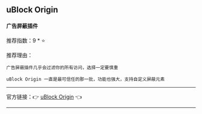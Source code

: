 ## uBlock Origin

#### 广告屏蔽插件

推荐指数：9 * ⭐

推荐理由：

    广告屏蔽插件几乎会过滤你的所有访问，选择一定要慎重

    uBlock Origin 一直是最可信任的那一批，功能也强大，支持自定义屏蔽元素

---



官方链接：👉 [uBlock Origin](
https://chrome.google.com/webstore/detail/ublock-origin/cjpalhdlnbpafiamejdnhcphjbkeiagm
) 👈


---














